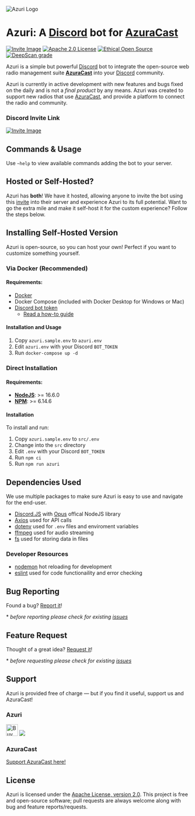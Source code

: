 [azuracast]: (https://www.azuracast.com/)
[discord]: (https://discord.com)

![Azuri Logo](https://cdn.discordapp.com/attachments/774409028020338718/883257384187863050/Azuri_Icon.png)

# Azuri: A [Discord] bot for [AzuraCast]

<!--[![Build Status](https://travis-ci.com/NinjaLabs-Dev/Azuri.svg?branch=master)](https://travis-ci.com/NinjaLabs-Dev/Azuri)-->

[![Invite Image](https://img.shields.io/badge/Invite-Invite%20the%20bot-blue)](https://discord.com/api/oauth2/authorize?client_id=773671716529504267&permissions=3411008&scope=bot)
[![Apache 2.0 License](https://img.shields.io/github/license/azuracast/azuracast.svg)]()
[![Ethical Open Source](https://img.shields.io/badge/open-ethical-%234baaaa)](https://ethicalsource.dev/definition/)
[![DeepScan grade](https://deepscan.io/api/teams/11651/projects/14572/branches/274342/badge/grade.svg)](https://deepscan.io/dashboard#view=project&tid=11651&pid=14572&bid=274342)

<!--[![Twitter Follow](https://img.shields.io/twitter/follow/AzuriApp.svg?style=social&label=Follow)](https://twitter.com/AzuriApp)-->

Azuri is a simple but powerful [Discord](https://discord.com/) bot to integrate the open-source web radio management suite **[AzuraCast](https://azuracast.com)** into your [Discord] community.

<!-- remove overview photo since it is dead
![Overview Photos](https://i.ninjalabs.dev/0pds770.png)
-->

Azuri is currently in active development with new features and bugs fixed on the daily and is not a _final product_ by any means. Azuri was created to support new radios that use [AzuraCast], and provide a platform to connect the radio and community.

### Discord Invite Link

[![Invite Image](https://img.shields.io/badge/Invite-Invite%20the%20bot-blue)](https://discord.com/api/oauth2/authorize?client_id=773671716529504267&permissions=3411008&scope=bot)

## Commands & Usage

Use `~help` to view available commands adding the bot to your server.

## Hosted or Self-Hosted?

Azuri has **both**! We have it hosted, allowing anyone to invite the bot using this [invite](https://discord.com/api/oauth2/authorize?client_id=773671716529504267&permissions=3411008&scope=bot) into their server and experience Azuri to its full potential. Want to go the extra mile and make it self-host it for the custom experience? Follow the steps below.

## Installing Self-Hosted Version

Azuri is open-source, so you can host your own! Perfect if you want to customize something yourself.

### Via Docker (Recommended)

#### Requirements:

- [Docker](https://www.docker.com/products/docker-desktop)
- Docker Compose (included with Docker Desktop for Windows or Mac)
- [Discord bot token](https://discord.com/developers/applications)
  - [Read a how-to guide](https://discordpy.readthedocs.io/en/latest/discord.html)

#### Installation and Usage

1.  Copy `azuri.sample.env` to `azuri.env`
2.  Edit `azuri.env` with your Discord `BOT_TOKEN`
3.  Run `docker-compose up -d`

### Direct Installation

#### Requirements:

- [**NodeJS**](https://nodejs.org/): >= 16.6.0
- [**NPM**](https://www.npmjs.com/get-npm): >= 6.14.6

#### Installation

To install and run:

1.  Copy `azuri.sample.env` to `src/.env`
2.  Change into the `src` directory
3.  Edit `.env` with your Discord `BOT_TOKEN`
4.  Run `npm ci`
5.  Run `npm run azuri`

## Dependencies Used

We use multiple packages to make sure Azuri is easy to use and navigate for the end-user.

- [Discord.JS](http://discord.js.org/) with [Opus](https://www.npmjs.com/package/@discordjs/opus) offical NodeJS library
- [Axios](https://www.npmjs.com/package/axios) used for API calls
- [dotenv](https://www.npmjs.com/package/dotenv) used for `.env` files and enviroment variables
- [ffmpeg](https://www.npmjs.com/package/ffmpeg-static) used for audio streaming
- [fs](https://www.npmjs.com/package/fs) used for storing data in files

### Developer Resources

- [nodemon](https://www.npmjs.com/package/nodemon) hot reloading for development
- [eslint](https://www.npmjs.com/package/eslint) used for code functionaility and error checking

## Bug Reporting

Found a bug? [Report it](https://github.com/AzuraCast/Azuri/issues/new?assignees=&labels=bug&template=bug_report.md&title=%5BBUG%5D+)!

\* _before reporting please check for existing [issues](https://github.com/AzuraCast/Azuri/issues)_ <!-- and [Projects](https://github.com/AzuraCast/Azuri/projects)-->

## Feature Request

Thought of a great idea? [Request it](https://github.com/AzuraCast/Azuri/issues/new?assignees=&labels=enhancement&template=feature_request.md&title=%5BFEATURE%5D)!

\* _before requesting please check for existing [issues](https://github.com/AzuraCast/Azuri/issues)_ <!-- and [Projects](https://github.com/AzuraCast/Azuri/projects)-->

## Support

Azuri is provided free of charge — but if you find it useful, support us and AzuraCast!

### Azuri

<a href="https://ko-fi.com/ninjalabs" target="_blank" title="Buy me a coffee!"><img height='32' style='border:0px;height:32px;' src='https://az743702.vo.msecnd.net/cdn/kofi1.png?v=b' border='0' alt='Buy me a coffee at ko-fi.com' /></a>
<a href="https://www.paypal.com/cgi-bin/webscr?cmd=_s-xclick&hosted_button_id=R22KA59DG36GE"><img src="https://www.paypalobjects.com/en_US/i/btn/btn_donateCC_LG.gif"></a>

### AzuraCast

[Support AzuraCast here!](https://github.com/AzuraCast/AzuraCast/blob/master/README.md#support-azuracast-development)

## License

Azuri is licensed under the [Apache License, version 2.0](https://github.com/AzuraCast/Azuri/blob/master/LICENSE). This project is free and open-source software; pull requests are always welcome along with bug and feature reports/requests.
